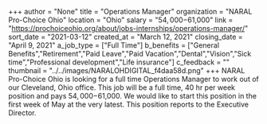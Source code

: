 +++
author = "None"
title = "Operations Manager"
organization = "NARAL Pro-Choice Ohio"
location = "Ohio"
salary = "$54,000-$61,000"
link = "https://prochoiceohio.org/about/jobs-internships/operations-manager/"
sort_date = "2021-03-12"
created_at = "March 12, 2021"
closing_date = "April 9, 2021"
a_job_type = ["Full Time"]
b_benefits = ["General Benefits","Retirement","Paid Leave","Paid Vacation","Dental","Vision","Sick time","Professional development","Life insurance"]
c_feedback = ""
thumbnail = "../../images/NARALOHDIGITAL_f4daa58d.png"
+++
NARAL Pro-Choice Ohio is looking for a full time Operations Manager to work out of our Cleveland, Ohio office. This job will be a full time, 40 hr per week position and pays $54,000-$61,000. We would like to start this position in the first week of May at the very latest. This position reports to the Executive Director.
